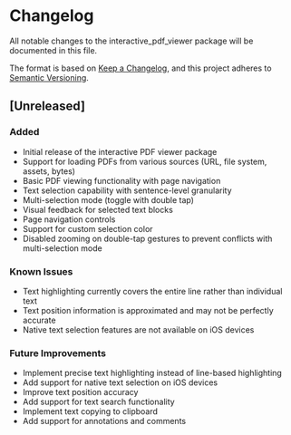 # Changelog

All notable changes to the interactive_pdf_viewer package will be documented in this file.

The format is based on [Keep a Changelog](https://keepachangelog.com/en/1.0.0/),
and this project adheres to [Semantic Versioning](https://semver.org/spec/v2.0.0.html).

## [Unreleased]

### Added
- Initial release of the interactive PDF viewer package
- Support for loading PDFs from various sources (URL, file system, assets, bytes)
- Basic PDF viewing functionality with page navigation
- Text selection capability with sentence-level granularity
- Multi-selection mode (toggle with double tap)
- Visual feedback for selected text blocks
- Page navigation controls
- Support for custom selection color
- Disabled zooming on double-tap gestures to prevent conflicts with multi-selection mode

### Known Issues
- Text highlighting currently covers the entire line rather than individual text
- Text position information is approximated and may not be perfectly accurate
- Native text selection features are not available on iOS devices

### Future Improvements
- Implement precise text highlighting instead of line-based highlighting
- Add support for native text selection on iOS devices
- Improve text position accuracy
- Add support for text search functionality
- Implement text copying to clipboard
- Add support for annotations and comments 